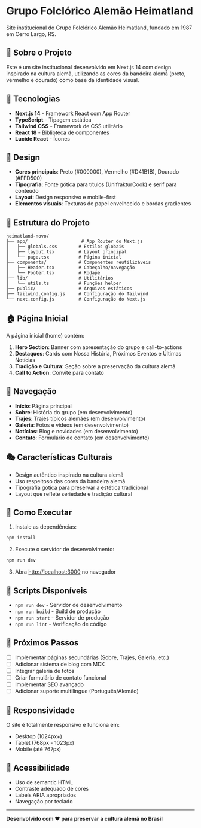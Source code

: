 # Grupo Folclórico Alemão Heimatland

Site institucional do Grupo Folclórico Alemão Heimatland, fundado em 1987 em Cerro Largo, RS.

## 🎯 Sobre o Projeto

Este é um site institucional desenvolvido em Next.js 14 com design inspirado na cultura alemã, utilizando as cores da bandeira alemã (preto, vermelho e dourado) como base da identidade visual.

## 🚀 Tecnologias

- **Next.js 14** - Framework React com App Router
- **TypeScript** - Tipagem estática
- **Tailwind CSS** - Framework de CSS utilitário
- **React 18** - Biblioteca de componentes
- **Lucide React** - Ícones

## 🎨 Design

- **Cores principais**: Preto (#000000), Vermelho (#D41B1B), Dourado (#FFD500)
- **Tipografia**: Fonte gótica para títulos (UnifrakturCook) e serif para conteúdo
- **Layout**: Design responsivo e mobile-first
- **Elementos visuais**: Texturas de papel envelhecido e bordas gradientes

## 📂 Estrutura do Projeto

```
heimatland-novo/
├── app/                    # App Router do Next.js
│   ├── globals.css        # Estilos globais
│   ├── layout.tsx         # Layout principal
│   └── page.tsx           # Página inicial
├── components/            # Componentes reutilizáveis
│   ├── Header.tsx         # Cabeçalho/navegação
│   └── Footer.tsx         # Rodapé
├── lib/                   # Utilitários
│   └── utils.ts           # Funções helper
├── public/                # Arquivos estáticos
├── tailwind.config.js     # Configuração do Tailwind
└── next.config.js         # Configuração do Next.js
```

## 🏠 Página Inicial

A página inicial (home) contém:

1. **Hero Section**: Banner com apresentação do grupo e call-to-actions
2. **Destaques**: Cards com Nossa História, Próximos Eventos e Últimas Notícias
3. **Tradição e Cultura**: Seção sobre a preservação da cultura alemã
4. **Call to Action**: Convite para contato

## 🧭 Navegação

- **Início**: Página principal
- **Sobre**: História do grupo (em desenvolvimento)
- **Trajes**: Trajes típicos alemães (em desenvolvimento)
- **Galeria**: Fotos e vídeos (em desenvolvimento)
- **Notícias**: Blog e novidades (em desenvolvimento)
- **Contato**: Formulário de contato (em desenvolvimento)

## 🎭 Características Culturais

- Design autêntico inspirado na cultura alemã
- Uso respeitoso das cores da bandeira alemã
- Tipografia gótica para preservar a estética tradicional
- Layout que reflete seriedade e tradição cultural

## 🚀 Como Executar

1. Instale as dependências:
```bash
npm install
```

2. Execute o servidor de desenvolvimento:
```bash
npm run dev
```

3. Abra [http://localhost:3000](http://localhost:3000) no navegador

## 🔧 Scripts Disponíveis

- `npm run dev` - Servidor de desenvolvimento
- `npm run build` - Build de produção
- `npm run start` - Servidor de produção
- `npm run lint` - Verificação de código

## 🎯 Próximos Passos

- [ ] Implementar páginas secundárias (Sobre, Trajes, Galeria, etc.)
- [ ] Adicionar sistema de blog com MDX
- [ ] Integrar galeria de fotos
- [ ] Criar formulário de contato funcional
- [ ] Implementar SEO avançado
- [ ] Adicionar suporte multilíngue (Português/Alemão)

## 📱 Responsividade

O site é totalmente responsivo e funciona em:
- Desktop (1024px+)
- Tablet (768px - 1023px)
- Mobile (até 767px)

## 🎨 Acessibilidade

- Uso de semantic HTML
- Contraste adequado de cores
- Labels ARIA apropriados
- Navegação por teclado

---

**Desenvolvido com ❤️ para preservar a cultura alemã no Brasil**
